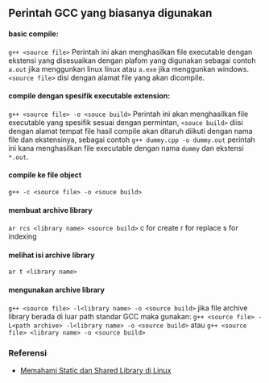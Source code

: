 ## Perintah GCC yang biasanya digunakan


#### basic compile: 
`g++ <source file>`
Perintah ini akan menghasilkan file executable dengan ekstensi yang disesuaikan dengan plafom yang digunakan sebagai contoh `a.out` jika menggunkan linux linux atau `a.exe` jika menggunkan windows. `<source file>` disi dengan alamat file yang akan dicompile.

#### compile dengan spesifik executable extension:
`g++ <source file> -o <souce build>`
Perintah ini akan menghasilkan file executable yang spesifik sesuai dengan permintan, `<souce build>` diisi dengan alamat tempat file hasil compile akan ditaruh diikuti dengan nama file dan ekstensinya, sebagai contoh `g++ dummy.cpp -o dummy.out` perintah ini kana menghasilkan file executable dengan nama `dummy` dan ekstensi `*.out`.

#### compile ke file object
`g++ -c <source file> -o <souce build>`

#### membuat archive library
`ar rcs <library name> <source build>`
c for create
r for replace
s for indexing

#### melihat isi archive library
`ar t <library name>`

#### mengunakan archive library
`g++ <source file> -l<library name> -o <source build>`
jika file archive library berada di luar path standar GCC maka gunakan:
`g++ <source file> -L<path archive> -l<library name> -o <source build>` atau `g++ <source file> <library name> -o <source build>`


### Referensi
- [Memahami Static dan Shared Library di Linux](https://cintaprogramming.com/2018/02/14/memahami-static-dan-shared-library-di-linux/)
